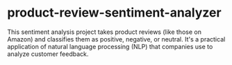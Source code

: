 # product-review-sentiment-analyzer
This sentiment analysis project takes product reviews (like those on Amazon) and classifies them as positive, negative, or neutral. It's a practical application of natural language processing (NLP) that companies use to analyze customer feedback.
